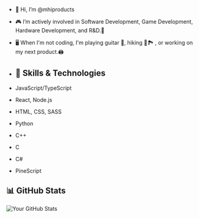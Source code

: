 - 👋 Hi, I’m @mhiproducts
- 🎮 I’m actively involved in Software Development, Game Development, Hardware Development, and R&D.🔬
- 🖥️ When I'm not coding, I'm playing guitar 🎸, hiking 🥾🏞️ , or working on my next product.🖨️

- ## 🔧 Skills & Technologies

- JavaScript/TypeScript
- React, Node.js
- HTML, CSS, SASS
- Python
- C++
- C
- C#
- PineScript

## 📊 GitHub Stats

![Your GitHub Stats](https://github-readme-stats.vercel.app/api?username=mhiproducts&show_icons=true&hide=stars&count_private=true)


<!---
mhiproducts/mhiproducts is a ✨ special ✨ repository because its `README.md` (this file) appears on your GitHub profile.
You can click the Preview link to take a look at your changes.
--->
